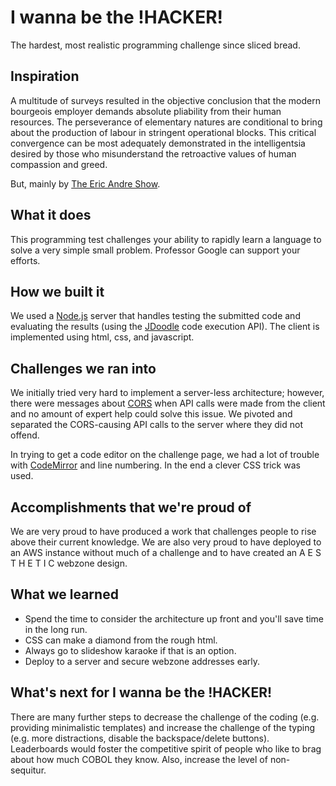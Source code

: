# I wanna be the !HACKER!
The hardest, most realistic programming challenge since sliced bread.

## Inspiration

A multitude of surveys resulted in the objective conclusion that the modern bourgeois employer demands absolute pliability from their human resources. The perseverance of elementary natures are conditional to bring about the production of labour in stringent operational blocks. This critical convergence can be most adequately demonstrated in the intelligentsia desired by those who misunderstand the retroactive values of human compassion and greed.

But, mainly by [The Eric Andre Show](https://www.youtube.com/watch?v=jn-KkqQOres).

## What it does

This programming test challenges your ability to rapidly learn a language to solve a very simple small problem. Professor Google can support your efforts.

## How we built it

We used a [Node.js](https://nodejs.org/en/) server that handles testing the submitted code and evaluating the results (using the [JDoodle](https://www.jdoodle.com/) code execution API). The client is implemented using html, css, and javascript.

## Challenges we ran into

We initially tried very hard to implement a server-less architecture; however, there were messages about [CORS](https://en.wikipedia.org/wiki/Cross-origin_resource_sharing) when API calls were made from the client and no amount of expert help could solve this issue. We pivoted and separated the CORS-causing API calls to the server where they did not offend.

In trying to get a code editor on the challenge page, we had a lot of trouble with [CodeMirror](https://codemirror.net/) and line numbering. In the end a clever CSS trick was used.

## Accomplishments that we're proud of

We are very proud to have produced a work that challenges people to rise above their current knowledge. We are also very proud to have deployed to an AWS instance without much of a challenge and to have created an A E S T H E T I C webzone design.

## What we learned

* Spend the time to consider the architecture up front and you'll save time in the long run.
* CSS can make a diamond from the rough html.
* Always go to slideshow karaoke if that is an option.
* Deploy to a server and secure webzone addresses early.

## What's next for I wanna be the !HACKER!

There are many further steps to decrease the challenge of the coding (e.g. providing minimalistic templates) and increase the challenge of the typing (e.g. more distractions, disable the backspace/delete buttons). Leaderboards would foster the competitive spirit of people who like to brag about how much COBOL they know. Also, increase the level of non-sequitur.
